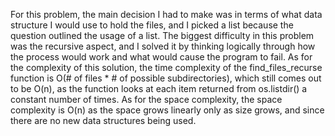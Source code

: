 For this problem, the main decision I had to make was in terms of what data structure
I would use to hold the files, and I picked a list because the question outlined
the usage of a list. The biggest difficulty in this problem was the recursive aspect,
and I solved it by thinking logically through how the process would work and what would cause the program to fail. As for the complexity of this solution, the time complexity of the find_files_recurse function is O(# of files * # of possible subdirectories), which still comes out to be O(n), as the function looks at each
item returned from os.listdir() a constant number of times. As for the space complexity, the space complexity is O(n) as the space grows linearly only as size grows, and since there are no new data structures being used.

